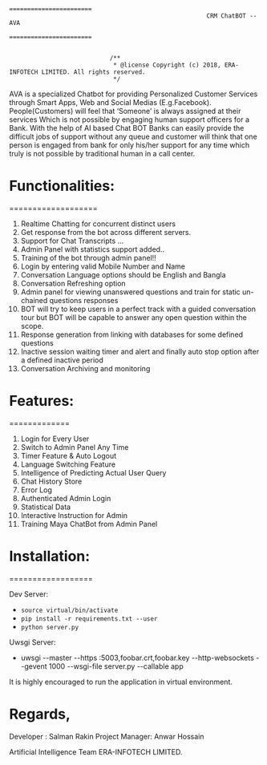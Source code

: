 

														=======================
														   CRM ChatBOT -- AVA
														=======================

														
								/**
								 * @license Copyright (c) 2018, ERA-INFOTECH LIMITED. All rights reserved.
								 */											



AVA is a specialized Chatbot for providing Personalized Customer Services through Smart Apps, Web and  Social Medias (E.g.Facebook). People(Customers) will feel that 
‘Someone’ is always assigned at their services Which is not possible by engaging human support officers for a Bank.
With the help of AI based Chat BOT Banks can easily provide the difficult jobs of support without any queue and customer will think that one person is engaged from bank for only his/her support for any time which 
truly is not possible by traditional human in a call center.  								 


# Functionalities:
===================

1. Realtime Chatting for concurrent distinct users 
2. Get response from the bot across different servers.
3. Support for Chat Transcripts ...
4. Admin Panel with statistics support added..
5. Training of the bot through admin panel!!
6. Login by entering valid Mobile Number and Name
7. Conversation Language options should be English and Bangla
8. Conversation Refreshing option
9. Admin panel for viewing unanswered questions and train for static un-chained questions responses 
10. BOT will try to keep users in a perfect track with a guided conversation tour but BOT will be capable to answer any open question within the scope.
11.	Response generation from linking with databases for some defined questions
12.	Inactive session waiting timer and alert and finally auto stop option after a defined inactive period
13.	Conversation Archiving and monitoring


# Features:
=============

1.	Login for Every User
2.	Switch to Admin Panel Any Time
3.	Timer Feature & Auto Logout
4.	Language Switching Feature
5.	Intelligence of Predicting Actual User Query
6.	Chat History Store
7.	Error Log
8.	Authenticated Admin Login
9.	Statistical Data
10.	Interactive Instruction for Admin
11.	Training Maya ChatBot from Admin Panel




# Installation:
==================

Dev Server:

* `source virtual/bin/activate`
* `pip install -r requirements.txt --user`
* `python server.py`

Uwsgi Server:

* uwsgi --master --https :5003,foobar.crt,foobar.key --http-websockets  --gevent 1000 --wsgi-file server.py --callable app



It is highly encouraged to run the application in virtual environment. 

Regards, 
=========

Developer : Salman Rakin
Project Manager: Anwar Hossain

Artificial Intelligence Team
ERA-INFOTECH LIMITED.
	
